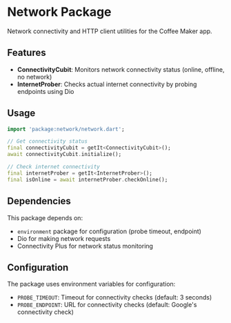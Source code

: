 # Network Package

Network connectivity and HTTP client utilities for the Coffee Maker app.

## Features

- **ConnectivityCubit**: Monitors network connectivity status (online, offline, no network)
- **InternetProber**: Checks actual internet connectivity by probing endpoints using Dio

## Usage

```dart
import 'package:network/network.dart';

// Get connectivity status
final connectivityCubit = getIt<ConnectivityCubit>();
await connectivityCubit.initialize();

// Check internet connectivity
final internetProber = getIt<InternetProber>();
final isOnline = await internetProber.checkOnline();
```

## Dependencies

This package depends on:
- `environment` package for configuration (probe timeout, endpoint)
- Dio for making network requests
- Connectivity Plus for network status monitoring

## Configuration

The package uses environment variables for configuration:
- `PROBE_TIMEOUT`: Timeout for connectivity checks (default: 3 seconds)
- `PROBE_ENDPOINT`: URL for connectivity checks (default: Google's connectivity check)
